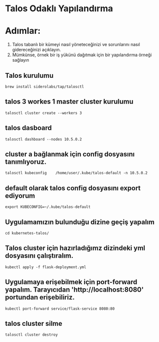 # Talos Odaklı Yapılandırma 

# Adımlar: 
1. Talos tabanlı bir kümeyi nasıl yöneteceğinizi ve sorunlarını nasıl gidereceğinizi açıklayın. 
2. Mümkünse, örnek bir iş yükünü dağıtmak için bir yapılandırma örneği sağlayın


## Talos kurulumu

```
brew install siderolabs/tap/talosctl
```


## talos  3 workes 1 master cluster kurulumu
```
talosctl cluster create --workers 3
```


## talos dasboard
```
talosctl dashboard --nodes 10.5.0.2
```

 ## cluster a bağlanmak için config dosyasını tanımlıyoruz.
 ```
talosctl kubeconfig    /home/user/.kube/talos-default -n 10.5.0.2 
```

## default olarak talos config dosyasını export ediyorum
```
export KUBECONFIG=~/.kube/talos-default
```


## Uygulamamızın bulunduğu dizine geçiş yapalım 

```
cd kubernetes-talos/
```

## Talos cluster için hazırladığımz dizindeki yml dosyasını çalıştıralım. 
```
kubectl apply -f flask-deployment.yml
```

## Uygulamaya erişebilmek için port-forward yapalım. Tarayıcıdan 'http://localhost:8080' portundan erişebiliriz.
```
kubectl port-forward service/flask-service 8080:80

```

## talos cluster silme
```
talosctl cluster destroy
```

